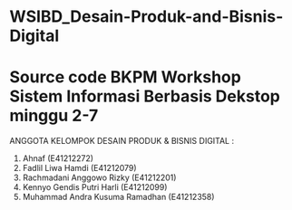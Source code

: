 # WSIBD_Desain-Produk-and-Bisnis-Digital
# Source code BKPM Workshop Sistem Informasi Berbasis Dekstop minggu 2-7
ANGGOTA KELOMPOK DESAIN PRODUK & BISNIS DIGITAL : 
1. Ahnaf (E41212272) 
2. Fadlil Liwa Hamdi (E41212079)
3. Rachmadani Anggowo Rizky (E41212201)
4. Kennyo Gendis Putri Harli (E41212099) 
5. Muhammad Andra Kusuma Ramadhan (E41212358)
